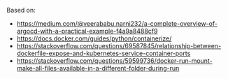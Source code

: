 Based on:
- https://medium.com/@veerababu.narni232/a-complete-overview-of-argocd-with-a-practical-example-f4a9a8488cf9
- https://docs.docker.com/guides/python/containerize/
- https://stackoverflow.com/questions/69587845/relationship-between-dockerfile-expose-and-kubernetes-service-container-ports
- https://stackoverflow.com/questions/59599736/docker-run-mount-make-all-files-available-in-a-different-folder-during-run
